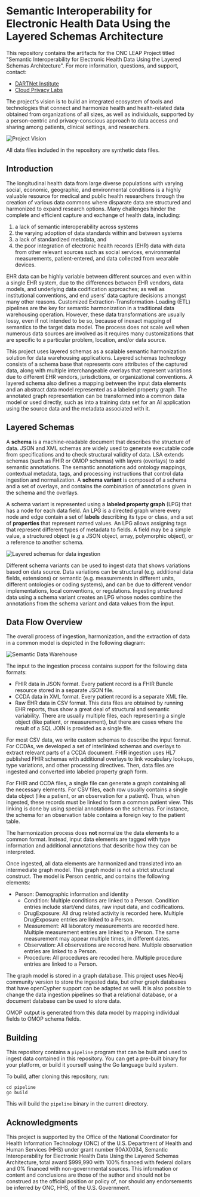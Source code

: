 # Semantic Interoperability for Electronic Health Data Using the Layered Schemas Architecture

This repository contains the artifacts for the ONC LEAP Project titled
"Semantic Interoperability for Electronic Health Data Using the
Layered Schemas Architecture". For more information, questions, and
support, contact:

 * [DARTNet Institute](https://dartnet.info/contact.htm)
 * [Cloud Privacy Labs](https://cloudprivacylabs.com/)

The project's vision is to build an integrated ecosystem of tools and
technologies that connect and harmonize health and health-related data
obtained from organizations of all sizes, as well as individuals,
supported by a person-centric and privacy-conscious approach to data
access and sharing among patients, clinical settings, and researchers.

![Project Vision](assets/leap-vision.png)

All data files included in the repository are synthetic data files.

## Introduction

The longitudinal health data from large diverse populations with
varying social, economic, geographic, and environmental conditions is
a highly valuable resource for medical and public health researchers
through the creation of various data commons where disparate data are
structured and harmonized to expand research options. Many challenges
hinder the complete and efficient capture and exchange of health data,
including: 

  1. a lack of semantic interoperability across systems
  2. the varying adoption of data standards within and between systems 
  3. a lack of standardized metadata, and 
  4. the poor integration of electronic health records (EHR) data with data from other relevant
sources such as social services, environmental measurements,
patient-entered, and data collected from wearable devices.

EHR data can be highly variable between different sources and even
within a single EHR system, due to the differences between EHR
vendors, data models, and underlying data codification approaches; as
well as institutional conventions, and end users’ data capture
decisions amongst many other reasons. Customized
Extraction-Transformation-Loading (ETL) pipelines are the key for
semantic harmonization in a traditional data warehousing
operation. However, these data transformations are usually lossy, even
if not intended to be so, because of inexact mapping of semantics to
the target data model. The process does not scale well when numerous
data sources are involved as it requires many customizations that are
specific to a particular problem, location, and/or data source.

This project uses layered schemas as a scalable semantic harmonization
solution for data warehousing applications. Layered schemas technology
consists of a schema base that represents core attributes of the
captured data, along with multiple interchangeable overlays that
represent variations due to different EHR vendors, jurisdictions, or
organizational conventions. A layered schema also defines a mapping
between the input data elements and an abstract data model represented
as a labeled property graph. The annotated graph representation can be
transformed into a common data model or used directly, such as into a
training data set for an AI application using the source data and the
metadata associated with it.

## Layered Schemas

A **schema** is a machine-readable document that describes the
structure of data. JSON and XML schemas are widely used to generate
executable code from specifications and to check structural validity
of data. LSA extends schemas (such as FHIR or OMOP schemas) with
layers (overlays) to add semantic annotations. The semantic
annotations add ontology mappings, contextual metadata, tags, and
processing instructions that control data ingestion and
normalization. A **schema variant** is composed of a schema and a
set of overlays, and contains the combination of annotations given in
the schema and the overlays.

A schema variant is represented using a **labeled property graph**
(LPG) that has a node for each data field. An LPG is a directed graph
where every node and edge contain a set of **labels** describing its
type or class, and a set of **properties** that represent named
values. An LPG allows assigning tags that represent different types of
metadata to fields. A field may be a simple value, a structured object
(e.g a JSON object, array, polymorphic object), or a reference to
another schema.

![Layered schemas for data ingestion](assets/layers_ingestion.png)

Different schema variants can be used to ingest data that shows
variations based on data source. Data variations can be structural
(e.g. additional data fields, extensions) or semantic
(e.g. measurements in different units, different ontologies or coding
systems), and can be due to different vendor implementations, local
conventions, or regulations. Ingesting structured data using a schema
variant creates an LPG whose nodes combine the annotations from the
schema variant and data values from the input.

## Data Flow Overview

The overall process of ingestion, harmonization, and the extraction of
data in a common model is depicted in the following diagram:

![Semantic Data Warehouse](assets/dw-arch.png)

The input to the ingestion process contains support for the following
data formats:

 * FHIR data in JSON format. Every patient record is a FHIR Bundle
   resource stored in a separate JSON file.
 * CCDA data in XML format. Every patient record is a separate XML
   file.
 * Raw EHR data in CSV format. This data files are obtained by running
   EHR reports, thus show a great deal of structural and semantic
   variability. There are usually multiple files, each representing a
   single object (like patient, or measurement), but there are cases
   where the result of a SQL JOIN is provided as a single file.
   
For most CSV data, we write custom schemas to describe the input
format.  For CCDAs, we developed a set of interlinked schemas and
overlays to extract relevant parts of a CCDA document. FHIR ingestion
uses HL7 published FHIR schemas with additional overlays to link
vocabulary lookups, type variations, and other processing directives.
Then, data files are ingested and converted into labeled property
graph form.

For FHIR and CCDA files, a single file can generate a graph containing
all the necessary elements. For CSV files, each row usually contains a
single data object (like a patient, or an observation for a
patient). Thus, when ingested, these records must be linked to form a
common patient view. This linking is done by using special annotations
on the schemas. For instance, the schema for an observation table
contains a foreign key to the patient table.

The harmonization process does **not** normalize the data elements to
a common format. Instead, input data elements are tagged with type
information and additional annotations that describe how they can be
interpreted.

Once ingested, all data elements are harmonized and translated into an
intermediate graph model. This graph model is not a strict structural
construct. The model is Person centric, and contains the following
elements:

 * Person: Demographic information and identity
   * Condition: Multiple conditions are linked to a Person. Condition
     entries include start/end dates, raw input data, and
     codifications.
   * DrugExposure: All drug related activity is recorded
     here. Multiple DrugExposure entries are linked to a Person.
   * Measurement: All laboratory measurements are recorded
     here. Multiple measurement entries are linked to a Person. The
     same measurement may appear multiple times, in different dates.
   * Observation: All observations are recored here. Multiple
     observation entries are linked to a Person.
   * Procedure: All procedures are recoded here. Multiple procedure
     entries are linked to a Person.
     
The graph model is stored in a graph database. This project uses Neo4j
community version to store the ingested data, but other graph
databases that have openCypher support can be adapted as well. It is
also possible to change the data ingestion pipelines so that a
relational database, or a document database can be used to store data.

OMOP output is generated from this data model by mapping individual
fields to OMOP schema fields.

## Building

This repository contains a `pipeline` program that can be built and
used to ingest data contained in this repository. You can get a
pre-built binary for your platform, or build it yourself using the Go
language build system. 

To build, after cloning this repository, run:

```
cd pipeline
go build
```

This will build the `pipeline` binary in the current directory.

## Acknowledgments

This project is supported by the Office of the National Coordinator
for Health Information Technology (ONC) of the U.S. Department of
Health and Human Services (HHS) under grant number 90AX0034, Semantic
Interoperability for Electronic Health Data Using the Layered Schemas
Architecture, total award $999,990 with 100% financed with federal
dollars and 0% financed with non-governmental sources. This
information or content and conclusions are those of the author and
should not be construed as the official position or policy of, nor
should any endorsements be inferred by ONC, HHS, of the
U.S. Government.
